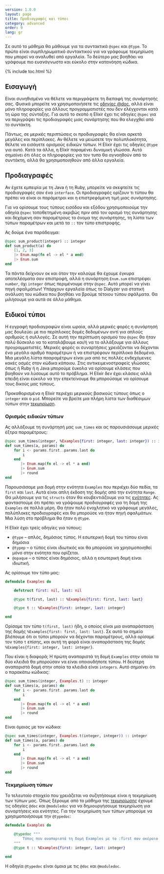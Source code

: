 ```yaml
---
version: 1.0.0
layout: page
title: Προδιαγραφές και τύποι
category: advanced
order: 9
lang: gr
---
```


Σε αυτό το μάθημα θα μάθουμε για τα συντακτικά `@spec` και `@type`.  Το πρώτο είναι συμπληρωματικό συντακτικού για να γράφουμε τεκμηρίωση που μπορεί να αναλυθεί από εργαλεία.  Το δεύτερο μας βοηθάει να γράφουμε πιο ευανάγνωστο και εύκολο στην κατανόηση κώδικα.

{% include toc.html %}

## Εισαγωγή

Είναι συνηθισμένο να θέλετε να περιγράψετε τη διεπαφή της συνάρτησής σας.  Φυσικά μπορείτε να χρησιμοποιήσετε τις [οδηγίες @doc](../../basics/documentation), αλλά είναι μόνο πληροφορίες για άλλους προγραμματιστές που δεν ελέγχονται κατά τη ώρα της σύνταξης.  Για αυτό το σκοπό η Elixir έχει τις οδηγίες `@spec` για να περιγράψει τις προδιαγραφές μιας συνάρτησης που θα ελεγχθεί από το συντάκτη.

Πάντως, σε μερικές περιπτώσεις οι προδιαγραφές θα είναι αρκετά μεγάλες και περίπλοκες.   Αν θέλετε να μειώσετε την πολυπλοκότητα, θέλετε να εισάγετε ορισμούς ειδικών τύπων.  Η Elixir έχει τις οδηγίες `@type` για αυτό.  Κατά τα άλλα, η Elixir παραμένει δυναμική γλώσσα.  Αυτό σημαίνει ότι όλες οι πληροφορίες για τον τυπο θα αγνοηθούν από το συντάκτη, αλλά θα χρησιμοποιηθούν από άλλα εργαλεία.

## Προδιαγραφές

Αν έχετε εμπειρία με τη Java ή τη Ruby, μπορείτε να σκεφτείτε τις προδιαγραφές σαν ένα `interface`.  Οι προδιαγραφές ορίζουν τι τύπου θα πρέπει να είναι οι παράμετροι και η επιστρεφόμενη τιμή μιας συνάρτησης.

Για να ορίσουμε τους τύπους εισόδου και εξόδου χρησιμοποιούμε την οδηγία `@spec` τοποθετημένη ακριβώς πριν από τον ορισμό της συνάρτησης και δεχόμενη σαν παραμέτρους το όνομα της συνάρτησης, τη λίστα των τύπων παραμέτρων και μετά τα `::` τον τύπο επιστροφής.

Ας δούμε ένα παράδειγμα:

```elixir
@spec sum_product(integer) :: integer
def sum_product(a) do
    [1, 2, 3]
    |> Enum.map(fn el -> el * a end)
    |> Enum.sum
end
```

Τα πάντα δείχνουν οκ και όταν την καλούμε θα έχουμε έγκυρα αποτελέσματα σαν επιστροφή, αλλά η συνάρτηση `Enum.sum` επιστρέφει `number`, όχι `integer` όπως περιμένουμε στην `@spec`.  Αυτό μπορεί να γίνει πηγή σφαλμάτων!  Υπάρχουν εργαλεία όπως το Dialyzer για στατική ανάλυση του κώδικα που βοηθάει να βρούμε τέτοιου τύπου σφάλματα.  Θα μιλήσουμε για αυτά σε άλλο μάθημα.

## Ειδικοί τύποι

Η εγγραφή προδιαγραφών είναι ωραία, αλλά μερικές φορές η συνάρτησή μας δουλεύει με πιο περίπλοκες δομές δεδομένων αντί για απλούς αριθμούς ή συλλογές.  Σε αυτή την περίπτωση ορισμού του `@spec` θα ήταν πολύ δύσκολο να το καταλάβουμε και/ή να το αλλάξουμε για άλλους προγραμματιστές.  Μερικές φορές οι συναρτήσεις χρειάζονται να δέχονται ένα μεγάλο αριθμό παραμέτρων ή να επιστρέφουν περίπλοκα δεδομένα.  Μια μεγάλη λίστα πααραμέτρων είναι μια από τις πολλές ενδεχόμενες κακές οσμές στον κώδικα κάποιου.  Στις αντικειμενοστραφείς γλώσσες όπως ή Ruby ή η Java μπορούμε έυκολα να ορίσουμε κλάσεις που βοηθούν να λύσουμε αυτό το πρόβλημα. Η Elixir δεν έχει κλάσεις αλλά επειδή είναι εύκολο να την επεκτείνουμε θα μπορούσαμε να ορίσουμε τους δικούς μας τύπους.

Προκαθορισμένα η Elixir περιέχει μερικούς βασικούς τύπους όπως ο `integer` και ο `pid`.  Μπορείτε να βρείτε μια πλήρη λίστα των διαθέσιμων τύπων στην [τεκμηρίωση](http://elixir-lang.org/docs/stable/elixir/typespecs.html#types-and-their-syntax).

### Ορισμός ειδικών τύπων

Ας αλλάξουμε τη συνάρτησή μας `sum_times` και ας παρουσιάσουμε μερικές έξτρα παραμέτρους:

```elixir
@spec sum_times(integer, %Examples{first: integer, last: integer}) :: integer
def sum_times(a, params) do
    for i <- params.first..params.last do
        i
    end
       |> Enum.map(fn el -> el * a end)
       |> Enum.sum
       |> round
end
```

Παρουσιάσαμε μια δομή στην ενότητα `Examples` που περιέχει δύο πεδία, τα `first` και `last`.  Αυτά είναι απλη έκδοση της δομής από την ενότητα `Range`.  Θα μιλήσουμε για τις `structs` όταν θα κουβεντιάζουμε για τις [ενότητες](lessons/basics/modules/#structs).  Ας φανταστούμε ότι πρέπει να γράψουμε προδιαγραφές για τη δομή της `Examples` σε πολλά μέρη.  Θα ήταν πολύ ενοχλητικό να γράφουμε μεγάλες, πολύπλοκες προδιαγραφές και θα μπορούσε να ήταν πηγή σφαλμάτων.  Μια λύση στο πρόβλημα θα ήταν η `@type`.

Η Elixir έχει τρείς οδηγίες για τύπους:

  - `@type` – απλός, δημόσιος τύπος.  Η εσωτερική δομή του τύπου είναι δημόσια
  - `@typep` – ο τύπος είναι ιδιωτικός και θα μπορούσε να χρησιμοποιηθεί μόνο στην ενότητα που ορίζεται.
  - `@opaque` – ο τύπος είναι δημόσιος, αλλά η εσωτερική δομή είναι ιδιωτική.

Ας ορίσουμε τον τύπο μας:

```elixir
defmodule Examples do

    defstruct first: nil, last: nil

    @type t(first, last) :: %Examples{first: first, last: last}

    @type t :: %Examples{first: integer, last: integer}

end
```

Ορίσαμε τον τύπο `t(first, last)` ήδη, ο οποίος είναι μια αναπαράσταση της δομής `%Examples{first: first, last: last}`.  Σε αυτό το σημείο βλέπουμε ότι οι τύποι μπορούν να δέχονται παραμέτρους, αλλά ορίσαμε τον τύπο `t` επίσης, και αυτή τη φορά είναι αναπαράσταση της δομής `%Examples{first: integer, last: integer}`.

Που είναι η διαφορά;  Η πρώτη αναπαριστά τη δομή `Examples` στην οποία τα δύο κλειδιά θα μπορούσαν να είναι οποιουδήποτε τύπου.  Η δεύτερη αναπαριστά δομή στην οποία τα κλειδιά είναι `integers`.  Αυτό σημαίνει ότι ο παρακάτω κώδικας:

```elixir
@spec sum_times(integer, Examples.t) :: integer
def sum_times(a, params) do
    for i <- params.first..params.last do
        i
    end
       |> Enum.map(fn el -> el * a end)
       |> Enum.sum
       |> round
end
```

Είναι όμοιος με τον κώδικα:

```elixir
@spec sum_times(integer, Examples.t(integer, integer)) :: integer
def sum_times(a, params) do
    for i <- params.first..params.last do
        i
    end
       |> Enum.map(fn el -> el * a end)
       |> Enum.sum
       |> round
end
```

### Τεκμηρίωση τύπων

Το τελευταίο στοιχείο που χρειάζεται να συζητήσουμε είναι η τεκμηρίωση των τύπων μας.  Όπως ξέρουμε από το μάθημα της [τεκμηρίωσης](../../basics/documentation) έχουμε τις οδηγίες `@doc` και `@moduledoc` για να δημιουργήσουμε τεκμηρίωση για συναρτήσεις και ενότητες.  Για την τεκμηρίωση των τύπων μπορούμε να χρησιμοποιήσουμε την `@typedoc`:

```elixir
defmodule Examples do

    @typedoc """
        Τύπος που αναπαριστά τη δομή Examples με το :first σαν ακέραιο και το :last σαν ακέραιο.
    """
    @type t :: %Examples{first: integer, last: integer}

end
```

Η οδηγία `@typedoc` είναι όμοια με τις `@doc` και `@moduledoc`.
